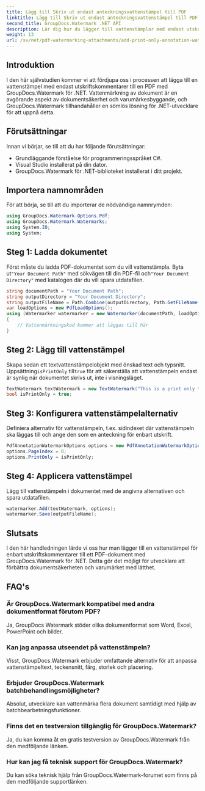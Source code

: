 ```yaml
---
title: Lägg till Skriv ut endast anteckningsvattenstämpel till PDF
linktitle: Lägg till Skriv ut endast anteckningsvattenstämpel till PDF
second_title: GroupDocs.Watermark .NET API
description: Lär dig hur du lägger till vattenstämplar med endast utskriftskommentarer till PDF-filer med GroupDocs.Watermark for .NET. Förbättra dokumentsäkerhet och varumärke utan ansträngning.
weight: 13
url: /sv/net/pdf-watermarking-attachments/add-print-only-annotation-watermark-pdf/
---
```

## Introduktion
I den här självstudien kommer vi att fördjupa oss i processen att lägga till en vattenstämpel med endast utskriftskommentarer till en PDF med GroupDocs.Watermark för .NET. Vattenmärkning av dokument är en avgörande aspekt av dokumentsäkerhet och varumärkesbyggande, och GroupDocs.Watermark tillhandahåller en sömlös lösning för .NET-utvecklare för att uppnå detta.
## Förutsättningar
Innan vi börjar, se till att du har följande förutsättningar:
- Grundläggande förståelse för programmeringsspråket C#.
- Visual Studio installerat på din dator.
- GroupDocs.Watermark för .NET-biblioteket installerat i ditt projekt.

## Importera namnområden
För att börja, se till att du importerar de nödvändiga namnrymden:
```csharp
using GroupDocs.Watermark.Options.Pdf;
using GroupDocs.Watermark.Watermarks;
using System.IO;
using System;
```
## Steg 1: Ladda dokumentet
 Först måste du ladda PDF-dokumentet som du vill vattenstämpla. Byta ut`"Your Document Path"` med sökvägen till din PDF-fil och`"Your Document Directory"` med katalogen där du vill spara utdatafilen.
```csharp
string documentPath = "Your Document Path";
string outputDirectory = "Your Document Directory";
string outputFileName = Path.Combine(outputDirectory, Path.GetFileName(documentPath));
var loadOptions = new PdfLoadOptions();
using (Watermarker watermarker = new Watermarker(documentPath, loadOptions))
{
    // Vattenmärkningskod kommer att läggas till här
}
```
## Steg 2: Lägg till vattenstämpel
Skapa sedan ett textvattenstämpelobjekt med önskad text och typsnitt. Uppsättning`isPrintOnly` till`true` för att säkerställa att vattenstämpeln endast är synlig när dokumentet skrivs ut, inte i visningsläget.
```csharp
TextWatermark textWatermark = new TextWatermark("This is a print only test watermark. It won't appear in view mode.", new Font("Arial", 8));
bool isPrintOnly = true;
```
## Steg 3: Konfigurera vattenstämpelalternativ
Definiera alternativ för vattenstämpeln, t.ex. sidindexet där vattenstämpeln ska läggas till och ange den som en anteckning för enbart utskrift.
```csharp
PdfAnnotationWatermarkOptions options = new PdfAnnotationWatermarkOptions();
options.PageIndex = 0;
options.PrintOnly = isPrintOnly;
```
## Steg 4: Applicera vattenstämpel
Lägg till vattenstämpeln i dokumentet med de angivna alternativen och spara utdatafilen.
```csharp
watermarker.Add(textWatermark, options);
watermarker.Save(outputFileName);
```

## Slutsats
I den här handledningen lärde vi oss hur man lägger till en vattenstämpel för enbart utskriftskommentarer till ett PDF-dokument med GroupDocs.Watermark för .NET. Detta gör det möjligt för utvecklare att förbättra dokumentsäkerheten och varumärket med lätthet.
## FAQ's
### Är GroupDocs.Watermark kompatibel med andra dokumentformat förutom PDF?
Ja, GroupDocs Watermark stöder olika dokumentformat som Word, Excel, PowerPoint och bilder.
### Kan jag anpassa utseendet på vattenstämpeln?
Visst, GroupDocs.Watermark erbjuder omfattande alternativ för att anpassa vattenstämpeltext, teckensnitt, färg, storlek och placering.
### Erbjuder GroupDocs.Watermark batchbehandlingsmöjligheter?
Absolut, utvecklare kan vattenmärka flera dokument samtidigt med hjälp av batchbearbetningsfunktioner.
### Finns det en testversion tillgänglig för GroupDocs.Watermark?
Ja, du kan komma åt en gratis testversion av GroupDocs.Watermark från den medföljande länken.
### Hur kan jag få teknisk support för GroupDocs.Watermark?
Du kan söka teknisk hjälp från GroupDocs.Watermark-forumet som finns på den medföljande supportlänken.